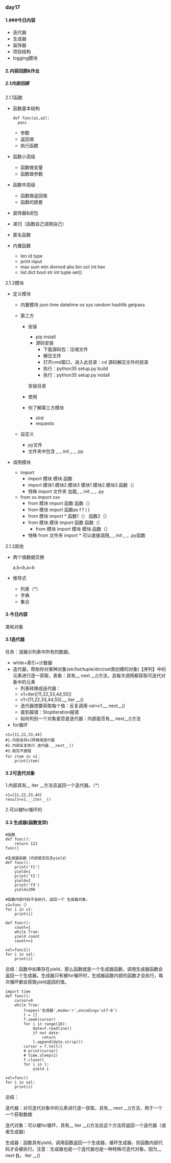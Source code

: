 ###  day17

#### 1.###今日内容

- 迭代器
- 生成器
- 装饰器
- 项目结构
- logging模块

#### 2.内容回顾&作业

##### 2.1内容回顾

2.1.1函数

- 函数基本结构

  ```
  def func(a1,a2):
  	pass
  ```

  - 参数
  - 返回值
  - 执行函数

- 函数小高级

  - 函数做变量
  - 函数做参数

- 函数中高级

  - 函数做返回值
  - 函数的嵌套

- 装饰器&闭包

- 递归（函数自己调用自己）

- 匿名函数

- 内置函数

  - len id type 
  - print input
  - max sum min divmod abs  bin oct int hex
  - list dict bool str int tuple set()

2.1.2模块

- 定义模块

  - 内置模块  json time datetime os sys random hashlib getpass 

  - 第三方

    - 安装

      - pip install
      - 源码安装
        - 下载源码包：压缩文件
        - 解压文件
        - 打开cmd窗口，进入此目录：cd 源码解压文件的目录
        - 执行：python35 setup.py build 
        - 执行：python35 setup.py install

      安装目录

    - 使用

    - 你了解第三方模块

      - xlrd
      - requests

  - 自定义

    - py文件
    - 文件夹中包含 _ _ init _ _ .py

- 调用模块

  - import
    - import 模块								模块.函数
    - import  模块1.模块2.模块3         模块1.模块2.模块3.函数（）
    - 特殊 import 文件夹                     加载_ _ init _ _ .py
  - from xx import xxx
    - from 模块 import 函数                函数（）
    - from 模块 import 函数as f           f ( )
    - from 模块 import *                       函数1（） 函数2（）
    - from 模块.模块 import 函数         函数（）
      - from 模块 import 模块          模块.函数（）
    - 特殊 from 文件夹 import *           可以直接调用_ _ init _ _ .py函数

2.1.3其他

- 两个值数据交换

  a,b=b,a+b

- 推导式

  - 列表（*）
  - 字典
  - 集合

#### 3.今日内容

类和对象

#### 3.1迭代器

任务：请展示列表中所有的数据。

- while+索引+计数器
- 迭代器，帮助你对某种对象(str/list/tuple/dict/set类创建的对象)【序列】中的元素进行逐一获取，表象：具有__ next __()方法，且每次调用都获取可迭代对象中的元素
  -   列表转换成迭代器：
    - v1=iter([11,22,33,44,55])
    - v1=[11,22,33,44,55].__ iter __()
  - 迭代器想要获取每个值：反复调用 val=v1.__ next__()
  - 直到报错：StopIteration报错
  - 如何判别一个对象是否是迭代器：内部是否有__ next__()方法
- for循环

```
v1=[11,22,33,44]
#1.内部会将v1转换成迭代器
#2.内部反复执行 迭代器.__next__()
#3.取完不报错
for item in v1：
	print(item)
```

####  3.2可迭代对象

1.内部具有__ iter __方法且返回一个迭代器。（*）

```
v1=[11,22,33,44]
result=v1.__iter__()
```

2.可以被for循环的 

#### 3.3 生成器(函数变异)

```
#函数
def func():
	return 123
func()
```

```
#生成器函数（内部是否包含yield）
def func():
	print('f1')
	yield=1
	print('f2')
	yield=2
	print('f3')
	yield=200
	
#函数内部代码不会执行，返回一个 生成器对象。
v1=func（）
for i in v1:
	print(i)
```

```
def func():
	count=1
	while True:
	yield count
	count+=1
	
val=func1()
for i in val:
    print(i)
```

总结：函数中如果存在yield，那么函数就是一个生成器函数，调用生成器函数会返回一个生成器。生成器只有被for循环时，生成器函数内部的函数才会执行，每次循环都会获取yield返回的值。 

 

```
import time
def func():
    cursor=0
    while True:
        f=open('生成器',mode='r',encoding='utf-8')
        l = []
        f.seek(cursor)
        for i in range(10):
            date=f.readline()
            if not date:
                return
            l.append(date.strip())
        cursor = f.tell()
        # print(cursor)
        # time.sleep(1)
        f.close()
        for i in l:
            yield i

val=func()
for i in val:
    print(i)
```





总结：

迭代器：对可迭代对象中的元素进行逐一获取，具有__ next __()方法，用于一个一个获取数据

迭代对象：可以被for循环，具有__ iter __()方法且这个方法将返回一个迭代器（或者生成器）

生成器：函数具有yield。调用函数返回一个生成器，循环生成器，则函数内部代码才会被执行。注意：生成器也是一个迭代器也是一种特殊可迭代对象。因为__ next __()，__ iter __()

